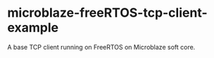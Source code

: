 # microblaze-freeRTOS-tcp-client-example
A base TCP client running on FreeRTOS on Microblaze soft core.
